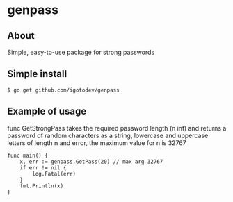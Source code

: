 # genpass

## About
Simple, easy-to-use package for strong passwords

## Simple install
```
$ go get github.com/igotodev/genpass
```

## Example of usage
func GetStrongPass takes the required password length (n int) 
and returns a password of random characters as a string,
lowercase and uppercase letters of length n and error, 
the maximum value for n is 32767
```
func main() {
	x, err := genpass.GetPass(20) // max arg 32767
	if err != nil {
		log.Fatal(err)
	}
	fmt.Println(x)
}
```
